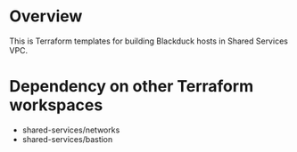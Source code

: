 # Overview

This is Terraform templates for building Blackduck hosts in Shared Services VPC. 

# Dependency on other Terraform workspaces

* shared-services/networks
* shared-services/bastion


